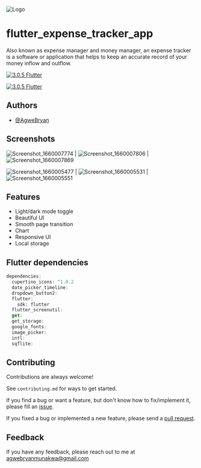 
![Logo](https://firebasestorage.googleapis.com/v0/b/images-8f729.appspot.com/o/expense_tracker_logo.png?alt=media&token=668cd04e-e580-4eb1-a98e-fdc20f12121d)
# flutter_expense_tracker_app

Also known as expense manager and money manager, an expense tracker is a software or application that helps to keep an accurate record of your money inflow and outflow.

[![3.0.5 Flutter](https://img.shields.io/badge/Flutter-3.0.5-blue)](https://flutter.io)

[![3.0.5 Flutter](https://img.shields.io/badge/Flutter__expense__tracker-0.0.1-lightgrey)](https://github.com/AgweBryan/flutter_expense_tracker_app)


## Authors

- [@AgweBryan](https://www.github.com/AgweBryan)


## Screenshots

![Screenshot_1660007774](https://user-images.githubusercontent.com/73445540/183548853-29cfbb1e-bee5-40b2-b5d5-9a3807dbbf50.png) | ![Screenshot_1660007806](https://user-images.githubusercontent.com/73445540/183548945-2c58bb43-cac7-4056-b645-3773630657d9.png) | ![Screenshot_1660007869](https://user-images.githubusercontent.com/73445540/183548950-a09fc373-74b3-4dec-9bfb-b85b248b62b3.png)

![Screenshot_1660005477](https://user-images.githubusercontent.com/73445540/183548951-c17acb46-e66a-4e3e-8d7a-e71f221cf3cd.png) | ![Screenshot_1660005531](https://user-images.githubusercontent.com/73445540/183548952-ed327c27-8019-482d-961a-9a4d18c131a4.png) | ![Screenshot_1660005551](https://user-images.githubusercontent.com/73445540/183548953-ceed48d4-2ad9-4e41-a7e7-8ad686144e06.png)


## Features

- Light/dark mode toggle
- Beautiful UI
- Smooth page transition
- Chart
- Responsive UI 
- Local storage 



## Flutter dependencies

```dart
dependencies:
  cupertino_icons: ^1.0.2
  date_picker_timeline: 
  dropdown_button2: 
  flutter:
    sdk: flutter
  flutter_screenutil: 
  get: 
  get_storage: 
  google_fonts: 
  image_picker: 
  intl: 
  sqflite: 
```


## Contributing

Contributions are always welcome!

See `contributing.md` for ways to get started.

If you find a bug or want a feature, but don't know how to fix/implement it, please fill an [issue](https://github.com/AgweBryan/flutter_expense_tracker_app/issues).

If you fixed a bug or implemented a new feature, please send a [pull request](https://github.com/AgweBryan/flutter_expense_tracker_app/pulls).


## Feedback

If you have any feedback, please reach out to me at agwebryanmunakwa@gmail.com

